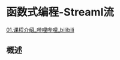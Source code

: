 # 函数式编程-Streaml流

[01.课程介绍_哔哩哔哩_bilibili](https://www.bilibili.com/video/BV1Gh41187uR/?p=2&spm_id_from=pageDriver&vd_source=5bc191bb37a56c995b0901fd3ad1baa5)

## 概述

